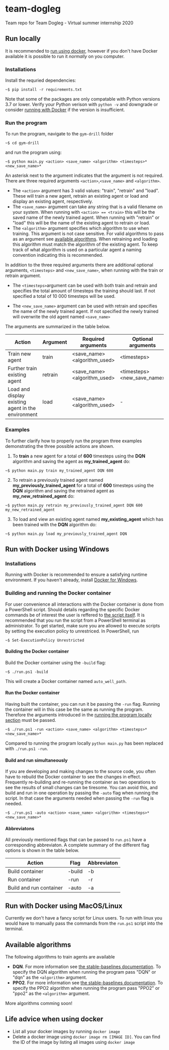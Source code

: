 # team-dogleg
Team repo for Team Dogleg - Virtual summer internship 2020

## Run locally
It is recommended to [run using docker](#run-with-docker-using-windows), however if you don't have Docker available it is possible to run it *normally* on you computer.

### Installations

Install the requried dependencies:

```
~$ pip install -r requirements.txt
```
Note that some of the packages are only compatable with Python versions 3.7 or lower. Verify your Python verison with ```python -v``` and downgrade or consider [running with Docker](#run-with-docker-using-windows) if the version is insufficient.

### Run the program

To run the program, navigate to the ```gym-drill``` folder

```
~$ cd gym-drill
```
and run the program using:

```
~$ python main.py <action> <save_name> <algorithm> <timesteps>* <new_save_name>*
```
An asterisk next to the argument indicates that the argument is not required. There are three required arguments ```<action>```,```<save_name>``` and ```<algorithm>```.

- The ``<action>`` argument has 3 valid values: "train", "retrain" and "load". These will train a new agent, retrain an existing agent or load and display an existing agent, respectively.
- The ``<save_name>`` argument can take any string that is a valid filename on your system. When running with ``<action> == <train>`` this will be the saved name of the newly trained agent. When running with "retrain" or "load" this will be the name of the existing agent to retrain or load.
- The ``<algorithm>`` argument specifies which algorithm to use when training. This argument is not case sensitive. For valid algorithms to pass as an argument see [available algorithms](#available-algorithms). When retraining and loading this algorithm must match the algorithm of the existing agent. To keep track of what algorithm is used on a particular agent a naming convention indicating this is recommended.  



 In addition to the three required arguments there are additional optional arguments, ``<timesteps>`` and ``<new_save_name>``, when running with the train or retrain argument.

 - The ``<timesteps>``argument can be used with both train and retrain and specifies the total amount of timesteps the training should last. If not specified a total of 10 000 timesteps will be used.

 - The ``<new_save_name>`` argument can be used with retrain and specifies the name of the newly trained agent. If not specified the newly trained will overwrite the old agent named ``<save_name>``

The arguments are summarized in the table below.


| Action                                             	| Argument 	| Required arguments              	| Optional arguments           	|
|----------------------------------------------------	|----------	|---------------------------------	|--------------------------------	|
| Train new agent                                    	| train    	| \<save_name>  \<algorithm_used> 	| \<timesteps>                   	|
| Further train existing agent                       	| retrain  	| \<save_name>  \<algorithm_used> 	| \<timesteps>  \<new_save_name> 	|
| Load and display existing agent in the environment 	| load     	| \<save_name>  \<algorithm_used> 	| -                              	|

### Examples
To further clarify how to properly run the program three examples demonstrating the three possible actions are shown.

1. To **train** a new agent for a total of **600** timesteps using the **DQN** algorithm and saving the agent as **my_trained_agent** do:

```
~$ python main.py train my_trained_agent DQN 600
```
2. To retrain a previously trained agent named **my_previously_trained_agent** for a total of **600** timesteps using the **DQN** algorithm and saving the retrained agent as **my_new_retrained_agent** do:

```
~$ python main.py retrain my_previously_trained_agent DQN 600 my_new_retrained_agent
```
3. To load and view an existing agent named **my_existing_agent** which has been trained with the **DQN** algorithm do:
```
~$ python main.py load my_previously_trained_agent DQN
```

## Run with Docker using Windows
### Installations

Running with Docker is recommended to ensure a satisfying runtime environment. If you haven't already, install [Docker for Windows](https://docs.docker.com/docker-for-windows/install/).

### Building and running the Docker container

For user convenience all interactions with the Docker container is done from a PowerShell script. Should detalis regarding the specific Docker commands be of interest the user is reffered to [the script itself](run.ps1). It is recommended that you run the script from a PowerShell terminal as administrator. To get started, make sure you are allowed to execute scripts by setting the execution policy to unrestriced. In PowerShell, run

```
~$ Set-ExecutionPolicy Unrestricted
```

#### Building the Docker container
Build the Docker container using the ``-build`` flag:

```
~$ ./run.ps1 -build 
```
This will create a Docker container named ```auto_well_path```.

#### Run the Docker container
Having built the container, you can run it be passing the ``-run`` flag. Running the container will in this case be the same as running the program. Therefore the arguments introduced in the [running the program locally section](#run-the-program) must be passed.

```
~$ ./run.ps1 -run <action> <save_name> <algorithm> <timesteps>* <new_save_name>*
```
Compared to running the program locally ``python main.py`` has been replaced with ``./run.ps1 -run``.

#### Build and run simultaneously

If you are developing and making changes to the source code, you often have to rebuild the Docker container to see the changes in effect. Frequently re-building and re-running the container as two operations to see the results of small changes can be tiresome. You can avoid this, and build and run in one operation by passing the ``-auto`` flag when running the script. In that case the arguments needed when passing the ``-run`` flag is needed.

```
~$ ./run.ps1 -auto <action> <save_name> <algorithm> <timesteps>* <new_save_name>*
```
#### Abbreviatons
All previously mentioned flags that can be passed to ```run.ps1``` have a corresponding abbreviaton. A complete summary of the different flag options is shown in the table below.

| Action                  | Flag   | Abbreviaton |
|-------------------------|--------|-------------|
| Build container         | -build | -b          |
| Run container           | -run   | -r          |
| Build and run container | -auto  | -a          |


## Run with Docker using MacOS/Linux

Currently we don't have a fancy script for Linux users. To run with linux you would have to manually pass the commands from the ```run.ps1``` script into the terminal.

## Available algorithms

The following algorithms to train agents are available 

- **DQN**. For more information see [the stable-baselines documentation](https://stable-baselines.readthedocs.io/en/master/modules/dqn.html). To specify the DQN algorithm when running the program pass "DQN" or "dqn" as the ``<algorithm>`` argument.
- **PPO2**. For more information see [the stable-baselines documentation](https://stable-baselines.readthedocs.io/en/master/modules/ppo2.html). To specify the PPO2 algorithm when running the program pass "PPO2" or "ppo2" as the ``<algorithm>`` argument.

More algorithms comming soon!

## Life advice when using docker

- List all your docker images by running `docker image`
- Delete a docker image using `docker image rm [IMAGE ID]`. You can find the ID of the image by listing all images using `docker image`



